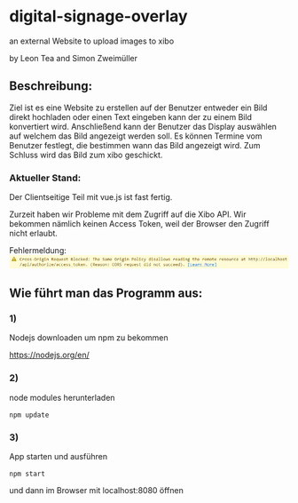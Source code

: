 # digital-signage-overlay
an external Website to upload images to xibo

by Leon Tea and Simon Zweimüller

## Beschreibung:

Ziel ist es eine Website zu erstellen auf der Benutzer entweder ein Bild direkt hochladen oder einen Text eingeben kann der zu einem Bild konvertiert wird.
Anschließend kann der Benutzer das Display auswählen auf welchem das Bild angezeigt werden soll.
Es können Termine vom Benutzer festlegt, die bestimmen wann das Bild angezeigt wird. 
Zum Schluss wird das Bild zum xibo geschickt.

### Aktueller Stand:

Der Clientseitige Teil mit vue.js ist fast fertig.

Zurzeit haben wir Probleme mit dem Zugriff auf die Xibo API. Wir bekommen nämlich keinen Access Token, weil der Browser den Zugriff nicht erlaubt.

Fehlermeldung:
![Error](/img/error.PNG)

## Wie führt man das Programm aus:
### 1)
Nodejs downloaden um npm zu bekommen

<https://nodejs.org/en/>
### 2)
node modules herunterladen

    npm update
### 3)
App starten und ausführen

    npm start
und dann im Browser mit localhost:8080 öffnen
